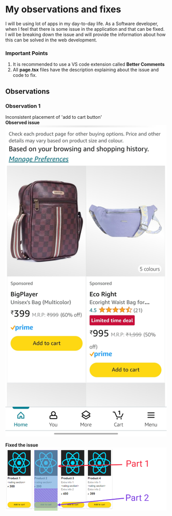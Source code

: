 # My observations and fixes
I will be using lot of apps in my day-to-day life. As a Software developer, when I feel that there is some issue in the application and that can be fixed. I will be breaking down the issue and will provide the information about how this can be solved in the web development.

### Important Points
1. It is recommended to use a VS code extension called **Better Comments**
2. All **page.tsx** files have the description explaining about the issue and code to fix.

## Observations
### Observation 1
Inconsistent placement of 'add to cart button'  
**Observed issue**
![Amazon observed issue](./images/amazon/observation_image_01.jpg)

**Fixed the issue**
![Amazon fixed image](./images/amazon/fix_01.png)
